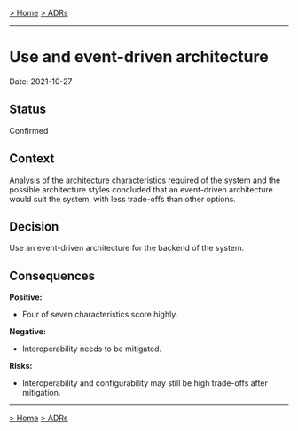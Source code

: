 [> Home](../README.md)    [> ADRs](README.md)

---

# Use and event-driven architecture

Date: 2021-10-27

## Status

Confirmed

## Context

[Analysis of the architecture characteristics](../2.SolutionBackground/ArchitecturePatterns.md) required of the system and the possible architecture styles concluded that an event-driven architecture would suit the system, with less trade-offs than other options.

## Decision

Use an event-driven architecture for the backend of the system.

## Consequences

**Positive:**

- Four of seven characteristics score highly.

**Negative:**

- Interoperability needs to be mitigated.

**Risks:**

- Interoperability and configurability may still be high trade-offs after mitigation.

---

[> Home](../README.md)    [> ADRs](README.md)